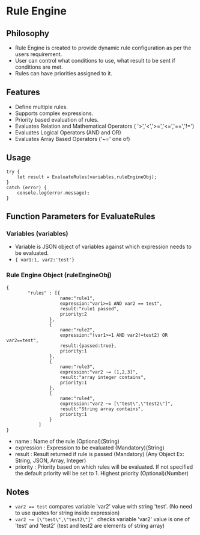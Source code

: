 # Rule Engine

## Philosophy
* Rule Engine is created to provide dynamic rule configuration as per the users requirement.  
* User can control what conditions to use, what result to be sent if conditions are met.  
* Rules can have priorities assigned to it.  

## Features
* Define multiple rules.
* Supports complex expressions.
* Priority based evaluation of rules.
* Evaluates Relation and Mathematical Operators ( '>','<','>=','<=','==','!=')
* Evaluates Logical Operators (AND and OR)
* Evaluates Array Based Operators ('~=' one of)

## Usage
```
try {
    let result = EvaluateRules(variables,ruleEngineObj);
}
catch (error) {
    console.log(error.message);
}
```

## Function Parameters for EvaluateRules

### Variables (variables)
- Variable is JSON object of variables against which expression needs to be evaluated.
- `{ var1:1, var2:'test'}`

### Rule Engine Object (ruleEngineObj)

```
{
        "rules" : [{
                    name:"rule1",
                    expression:"var1>=1 AND var2 == test",
                    result:"rule1 passed",
                    priority:2
                },
                {
                    name:"rule2",
                    expression:"(var1>=1 AND var2!=test2) OR var2==test",
                    result:{passed:true},
                    priority:1
                },
                {
                    name:"rule3",
                    expression:"var2 ~= [1,2,3]",
                    result:"array integer contains",
                    priority:1
                },
                {
                    name:"rule4",
                    expression:"var2 ~= [\"test\",\"test2\"]",
                    result:"String array contains",
                    priority:1
                }
            ]
}
```

- name : Name of the rule (Optional)(String)
- expression : Expression to be evaluated (Mandatory)(String)
- result : Result returned if rule is passed (Mandatory) (Any Object Ex: String, JSON, Array, Integer)
- priority : Priority based on which rules will be evaluated. If not specified the default priority will be set to 1. Highest priority (Optional)(Number)


## Notes
- `var2 == test` compares variable 'var2' value with string 'test'. (No need to use quotes for string inside expression)
- `var2 ~= [\"test\",\"test2\"]" ` checks variable 'var2' value is one of 'test' and 'test2' (test and test2 are elements of string array)
